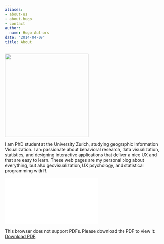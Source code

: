 ```yaml
---
aliases:
- about-us
- about-hugo
- contact
author:
  name: Hugo Authors
date: "2014-04-09"
title: About
---
```








<img src="figures/screde.JPG" width="270" />

I am PhD student at the University Zurich, studying geographic Information Visualization. I am passionate about behavioral research, data visualization, statistics, and designing interactive applications that deliver a nice UX and that are easy to learn. These web pages are my personal blog about everything, but also geovisualization, UX psychology, and statistical programming with R.


<object data="figures/cv.pdf" type="application/pdf" width="800px" height="700px">
    <embed src="figures/cv.pdf">
        <p>This browser does not support PDFs. Please download the PDF to view it: <a href="figures/cv.pdf">Download PDF</a>.</p>
    </embed>
</object>
